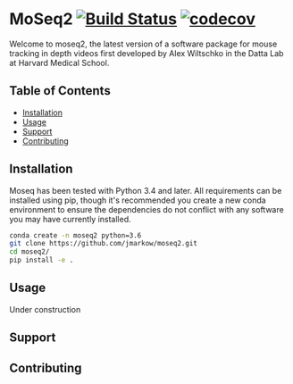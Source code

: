 # MoSeq2 [![Build Status](https://travis-ci.com/dattalab/moseq2.svg?token=gvoikVySDHEmvHT7Dbed&branch=master)](https://travis-ci.com/dattalab/moseq2) [![codecov](https://codecov.io/gh/dattalab/moseq2/branch/master/graph/badge.svg?token=ICPjpMMwYZ)](https://codecov.io/gh/dattalab/moseq2)

Welcome to moseq2, the latest version of a software package for mouse tracking in depth videos first developed by Alex Wiltschko in the Datta Lab at Harvard Medical School.

## Table of Contents  

- [Installation](#installation)
- [Usage](#usage)
- [Support](#support)
- [Contributing](#contributing)

## Installation

Moseq has been tested with Python 3.4 and later.  All requirements can be installed using pip, though it's recommended you create a new conda environment to ensure the dependencies do not conflict with any software you may have currently installed.

```sh
conda create -n moseq2 python=3.6
git clone https://github.com/jmarkow/moseq2.git
cd moseq2/
pip install -e .
```

## Usage

Under construction

## Support

## Contributing
